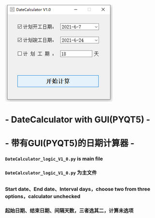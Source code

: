 ![screenshot](https://github.com/MrSToneX/DateCalculator/blob/main/screenshot.png)
##
# - DateCalculator with GUI(PYQT5) -
# - 带有GUI(PYQT5)的日期计算器 -
### `DateCalculator_logic_V1_0.py` is main file
### `DateCalculator_logic_V1_0.py` 为主文件
##
### Start date、End date、Interval days，choose two from three options，calculator unchecked
### 起始日期、结束日期、间隔天数，三者选其二，计算未选项

